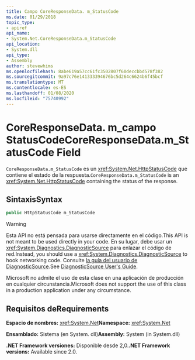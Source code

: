 ```yaml
---
title: Campo CoreResponseData. m_StatusCode
ms.date: 01/29/2018
topic_type:
- apiref
api_name:
- System.Net.CoreResponseData.m_StatusCode
api_location:
- System.dll
api_type:
- Assembly
author: stevewhims
ms.openlocfilehash: 8abe619a57cc61fc3502807f60deccbbd578f382
ms.sourcegitcommit: 9a97c76e141333394676bc5d264c6624b6f45bcf
ms.translationtype: MT
ms.contentlocale: es-ES
ms.lasthandoff: 01/08/2020
ms.locfileid: "75740992"
---
```

# <a name="coreresponsedatam_statuscode-field"></a><span data-ttu-id="2155b-102">CoreResponseData. m\_campo StatusCode</span><span class="sxs-lookup"><span data-stu-id="2155b-102">CoreResponseData.m\_StatusCode Field</span></span>

<span data-ttu-id="2155b-103">`CoreResponseData.m_StatusCode` es un <xref:System.Net.HttpStatusCode> que contiene el estado de la respuesta.</span><span class="sxs-lookup"><span data-stu-id="2155b-103">`CoreResponseData.m_StatusCode` is an <xref:System.Net.HttpStatusCode> containing the status of the response.</span></span>

## <a name="syntax"></a><span data-ttu-id="2155b-104">Sintaxis</span><span class="sxs-lookup"><span data-stu-id="2155b-104">Syntax</span></span>
  
```csharp
public HttpStatusCode m_StatusCode
```

> [!WARNING]
> <span data-ttu-id="2155b-105">Esta API no está pensada para usarse directamente en el código.</span><span class="sxs-lookup"><span data-stu-id="2155b-105">This API is not meant to be used directly in your code.</span></span> <span data-ttu-id="2155b-106">En su lugar, debe usar un <xref:System.Diagnostics.DiagnosticSource> para enlazar el código de red.</span><span class="sxs-lookup"><span data-stu-id="2155b-106">Instead, you should use a <xref:System.Diagnostics.DiagnosticSource> to hook networking code.</span></span> <span data-ttu-id="2155b-107">Consulte [la guía del usuario de DiagnosticSource](https://github.com/dotnet/runtime/blob/master/src/libraries/System.Diagnostics.DiagnosticSource/src/DiagnosticSourceUsersGuide.md).</span><span class="sxs-lookup"><span data-stu-id="2155b-107">See [DiagnosticSource User's Guide](https://github.com/dotnet/runtime/blob/master/src/libraries/System.Diagnostics.DiagnosticSource/src/DiagnosticSourceUsersGuide.md).</span></span>
> 
> <span data-ttu-id="2155b-108">Microsoft no admite el uso de esta clase en una aplicación de producción en cualquier circunstancia.</span><span class="sxs-lookup"><span data-stu-id="2155b-108">Microsoft does not support the use of this class in a production application under any circumstance.</span></span>

## <a name="requirements"></a><span data-ttu-id="2155b-109">Requisitos de</span><span class="sxs-lookup"><span data-stu-id="2155b-109">Requirements</span></span>

<span data-ttu-id="2155b-110">**Espacio de nombres:** <xref:System.Net></span><span class="sxs-lookup"><span data-stu-id="2155b-110">**Namespace:** <xref:System.Net></span></span>

<span data-ttu-id="2155b-111">**Ensamblado:** Sistema (en System. dll)</span><span class="sxs-lookup"><span data-stu-id="2155b-111">**Assembly:** System (in System.dll)</span></span>

<span data-ttu-id="2155b-112">**.NET Framework versiones:** Disponible desde 2,0.</span><span class="sxs-lookup"><span data-stu-id="2155b-112">**.NET Framework versions:** Available since 2.0.</span></span>
